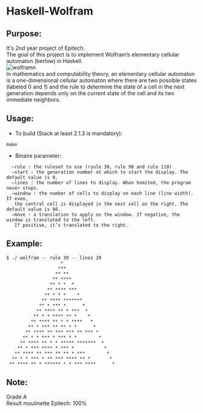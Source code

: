 # Haskell-Wolfram
## Purpose:
It's 2nd year project of Epitech.<br/>
The goal of this project is to implement Wolfram’s elementary cellular automaton (berlow) in Haskell.<br/>
<img src="https://i1.wp.com/atlas.wolfram.com/01/01/30/01_01_103_30.gif" alt="wolframn" /><br/>
In mathematics and computability theory, an elementary cellular automaton is a one-dimensional cellular automaton where there are two possible states (labeled 0 and 1) and the rule to determine the state of a cell in the next generation depends only on the current state of the cell and its two immediate neighbors.<br/>

## Usage:
- To build (Stack at least 2.1.3 is mandatory):
```
make
```
- Binaire parameter:
```
  –rule : the ruleset to use (ryule 30, rule 90 and rule 110)
  –start : the generation number at which to start the display. The default value is 0.
  –lines : the number of lines to display. When homited, the program never stops.
  –window : the number of cells to display on each line (line width). If even,
   the central cell is displayed in the next cell on the right. The default value is 80.
  –move : a translation to apply on the window. If negative, the window is translated to the left.
   If positive, it’s translated to the right.
```

## Example:

```
$ ./ wolfram -- rule 30 -- lines 20
                    *
                   ***
                  ** **
                 ** ****
                ** * *  *
               ** **** ***
              ** * * *    *
             ** **** *******
            ** * *** *      *
           ** **** ** * ***  *
          ** * * **** ** *    *
         ** **** ** * * ****   *
        ** * *** ** ** * *      *
       ** **** ** *** *** ** *** *
      ** * * *** * *** * *        *
     ** **** ** * * ***** *******  *
    ** * *** **** * *** *           *
   ** **** ** *** ** ** * ***        *
  ** * * *** * ** *** **** ** *       *
 ** **** ** * ****** * * *** ****      *
```
## Note:
Grade A<br/>
Result moulinette Epitech: 100%
